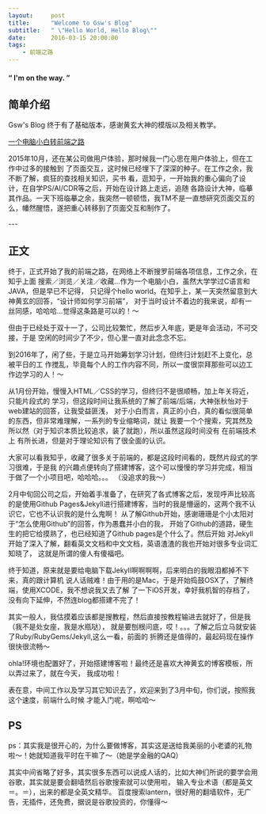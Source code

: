 ```yaml
---
layout:     post
title:      "Welcome to Gsw's Blog"
subtitle:   " \"Hello World, Hello Blog\""
date:       2016-03-15 20:00:00
tags:
    - 前端之路 
---
```


#### “ I'm on the way. ”


## 简单介绍

Gsw's Blog 终于有了基础版本，感谢黄玄大神的模版以及相关教学。

[一个电脑小白转前端之路 ](#build)



2015年10月，还在某公司做用户体验，那时候我一门心思在用户体验上，但在工作中过多的接触到
了页面交互，这时候已经埋下了深深的种子。在工作之余，我不断了解，疯狂的查找相关知识，买书
看，逛知乎，一开始我的重心偏向了设计，在自学PS/AI/CDR等之后，开始在设计路上走远，追随
各路设计大神，临摹其作品。一天下班临摹之余，我突然一顿顿悟，我TM不是一直想研究页面交互的
么，幡然醒悟，遂把重心转移到了页面交互和制作了。

<p id = "build"></p>
---

## 正文
终于，正式开始了我的前端之路，在网络上不断搜罗前端各项信息，工作之余，在知乎上面
搜索／浏览／关注／收藏...作为一个电脑小白，虽然大学学过C语言和JAVA，但是早已不记得，
只记得个hello world。在知乎上，某一天突然留意到大神黄玄的回答，“设计师如何学习前端”，
对于当时设计不着边的我来说，却有一丝同感，哈哈哈...觉得这条路是可以的！～

但由于已经处于双十一了，公司比较繁忙，然后步入年底，更是年会活动，不可交接，于是
空闲的时间少了不少，但心里一直对此念念不忘。

到2016年了，闲了些，于是立马开始筹划学习计划，但终归计划赶不上变化，总被平日的工
作搅乱，毕竟每个人的工作内容不同，所以一度很崇拜那些可以边工作边学习的人！～

从1月份开始，慢慢入HTML／CSS的学习，但终归不是很顺畅，加上年关将近，只能片段式的
学习，但这段时间让我系统的了解了前端/后端，大神张秋怡对于web建站的回答，让我受益匪浅，
对于小白而言，真正的小白，真的看似很简单的东西，但非常难理解，一系列的专业缩略词，就让
我要一个个搜索，究其然及所以然（对于知识本质比较追求，装了就跑），所以虽然这段时间没有
在前端技术上
有所长进，但是对于理论知识有了很全面的认识。

大家可以看我知乎，收藏了很多关于前端的，都是这段时间看的，既然片段式的学习很难，于是我
的兴趣点便转向了搭建博客，这个可以慢慢的学习并完成，相当于做了一个小项目吧，哈哈哈。。。
（没追求的我～）


2月中旬回公司之后，开始着手准备了，在研究了各式博客之后，发现呼声比较高的是使用Github 
Pages&Jekyll进行搭建博客，当时的我是懵逼的，这两个我不认识它，它也不认识我的是什么鬼啊！
从了解Github开始，感谢珊珊是个小太阳对于“怎么使用Github”的回答，作为愚蠢并小白的我，
开始了Github的道路，硬生生的把它给摸熟了，也已经知道了Github pages是个什么了。然后开始
对Jekyll开始了深入了解，翻看英文文档和中文文档，英语渣渣的我也开始对很多专业词汇知晓了，
这就是所谓的傻人有傻福吧。

终于知道，原来就是要给电脑下载Jekyll啊啊啊啊，后来明白的我眼泪都掉不下来，真的跟计算机
说人话贼难！由于用的是Mac，于是开始捣鼓OSX了，了解终端，使用XCODE，我不想说我又去了解
了一下iOS开发，幸好我机智的存档了，没有向下延伸，不然连blog都搭建不完了！

其实一般人，我估摸着应该都是搜教程，然后直接按教程输进去就好了，但是我（我不是处女座，我是水瓶哒），
就是要刨根问底，哎！。。。了解之后立马就安装了Ruby/RubyGems/Jekyll,这么一看，前面的
折腾还是值得的，最起码现在操作很快很流畅～

ohla!环境也配置好了，开始搭建博客啦！最终还是喜欢大神黄玄的博客模板，所以弄过来了，就在今天，
我成功啦！

表在意，中间工作以及学习其它知识去了，欢迎来到了3月中旬，你们说，按照我这个速度，前端什么时候
才能入门呢，啊哈哈～




## PS
ps：其实我是很开心的，为什么要做博客，其实这是送给我美丽的小老婆的礼物啦～！她就知道我平时在干嘛了～（她是学金融的QAQ）




其实中间省略了好多，其实很多东西可以说成人话的，比如大神们所说的要学会用谷歌，其实就是要会翻墙然后谷歌搜索就可以使用啦，
输入专业术语（都是英文＝。＝），出来的都是全英文精华。
百度搜索lantern，很好用的翻墙软件，无广告，无插件，还免费，据说是谷歌投资的，你懂得～

